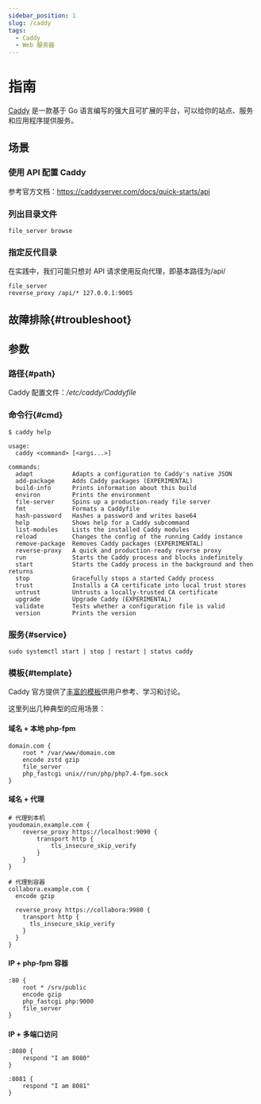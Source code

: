 ```yaml
---
sidebar_position: 1
slug: /caddy
tags:
  - Caddy
  - Web 服务器
---
```



# 指南

[Caddy](https://caddyserver.com/) 是一款基于 Go 语言编写的强大且可扩展的平台，可以给你的站点、服务和应用程序提供服务。

## 场景

### 使用 API 配置 Caddy

参考官方文档：https://caddyserver.com/docs/quick-starts/api

### 列出目录文件

```
file_server browse
```

### 指定反代目录

在实践中，我们可能只想对 API 请求使用反向代理，即基本路径为/api/

```
file_server
reverse_proxy /api/* 127.0.0.1:9005
```

## 故障排除{#troubleshoot}

## 参数

### 路径{#path}

Caddy 配置文件：*/etc/caddy/Caddyfile*  

### 命令行{#cmd}

```
$ caddy help

usage:
  caddy <command> [<args...>]

commands:
  adapt           Adapts a configuration to Caddy's native JSON
  add-package     Adds Caddy packages (EXPERIMENTAL)
  build-info      Prints information about this build
  environ         Prints the environment
  file-server     Spins up a production-ready file server
  fmt             Formats a Caddyfile
  hash-password   Hashes a password and writes base64
  help            Shows help for a Caddy subcommand
  list-modules    Lists the installed Caddy modules
  reload          Changes the config of the running Caddy instance
  remove-package  Removes Caddy packages (EXPERIMENTAL)
  reverse-proxy   A quick and production-ready reverse proxy
  run             Starts the Caddy process and blocks indefinitely
  start           Starts the Caddy process in the background and then returns
  stop            Gracefully stops a started Caddy process
  trust           Installs a CA certificate into local trust stores
  untrust         Untrusts a locally-trusted CA certificate
  upgrade         Upgrade Caddy (EXPERIMENTAL)
  validate        Tests whether a configuration file is valid
  version         Prints the version

```

### 服务{#service}

```
sudo systemctl start | stop | restart | status caddy
```

### 模板{#template}

Caddy 官方提供了[丰富的模板](https://caddy.community/c/wiki/13)供用户参考、学习和讨论。  

这里列出几种典型的应用场景：

#### 域名 + 本地 php-fpm

```
domain.com {
	root * /var/www/domain.com
	encode zstd gzip
	file_server
	php_fastcgi unix//run/php/php7.4-fpm.sock
}
```

#### 域名 + 代理

```
# 代理到本机
youdomain.example.com {
    reverse_proxy https://localhost:9090 {
        transport http {
            tls_insecure_skip_verify
        }
    }
}

# 代理到容器
collabora.example.com {
  encode gzip

  reverse_proxy https://collabora:9980 {
    transport http {
      tls_insecure_skip_verify
    }
  }
}

```

#### IP + php-fpm 容器

```
:80 {
	root * /srv/public
	encode gzip
	php_fastcgi php:9000
	file_server
}
```

#### IP + 多端口访问

```
:8080 {
	respond "I am 8080"
}

:8081 {
	respond "I am 8081"
}
```


